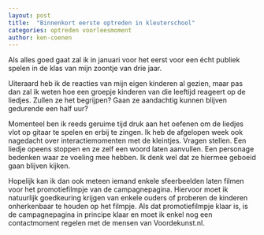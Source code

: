 ```yaml
---
layout: post
title:  "Binnenkort eerste optreden in kleuterschool"
categories: optreden voorleesmoment
author: ken-coenen
---
```


Als alles goed gaat zal ik in januari voor het eerst voor een écht publiek spelen in de klas van mijn zoontje van drie jaar.

Uiteraard heb ik de reacties van mijn eigen kinderen al gezien, maar pas dan zal ik weten hoe een groepje kinderen van die leeftijd reageert op de liedjes.
Zullen ze het begrijpen?
Gaan ze aandachtig kunnen blijven gedurende een half uur?

Momenteel ben ik reeds geruime tijd druk aan het oefenen om de liedjes vlot op gitaar te spelen en erbij te zingen.
Ik heb de afgelopen week ook nagedacht over interactiemomenten met de kleintjes.
Vragen stellen.
Een liedje opeens stoppen en ze zelf een woord laten aanvullen.
Een personage bedenken waar ze voeling mee hebben.
Ik denk wel dat ze hiermee geboeid gaan blijven kijken.

Hopelijk kan ik dan ook meteen iemand enkele sfeerbeelden laten filmen voor het promotiefilmpje van de campagnepagina.
Hiervoor moet ik natuurlijk goedkeuring krijgen van enkele ouders of proberen de kinderen onherkenbaar te houden op het filmpje. Als dat promotiefilmpje klaar is, is de campagnepagina in principe klaar en moet ik enkel nog een contactmoment regelen met de mensen van Voordekunst.nl.